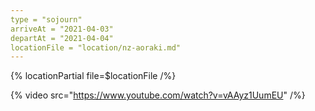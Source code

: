 ```yaml
---
type = "sojourn"
arriveAt = "2021-04-03"
departAt = "2021-04-04"
locationFile = "location/nz-aoraki.md"
---
```


{% locationPartial file=$locationFile /%}

{% video src="https://www.youtube.com/watch?v=vAAyz1UumEU" /%}
